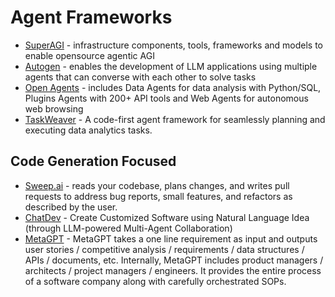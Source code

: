 # Agent Frameworks

* [SuperAGI](https://superagi.com) - infrastructure components, tools, frameworks and models to enable opensource agentic AGI
* [Autogen](https://github.com/microsoft/autogen) - enables the development of LLM applications using multiple agents that can converse with each other to solve tasks
* [Open Agents](https://github.com/xlang-ai/OpenAgents) - includes Data Agents for data analysis with Python/SQL, Plugins Agents with 200+ API tools and Web Agents for autonomous web browsing
* [TaskWeaver](https://github.com/microsoft/TaskWeaver) - A code-first agent framework for seamlessly planning and executing data analytics tasks.

## Code Generation Focused

* [Sweep.ai](https://sweep.ai/) - reads your codebase, plans changes, and writes pull requests to address bug reports, small features, and refactors as described by the user.
* [ChatDev](https://github.com/OpenBMB/ChatDev) - Create Customized Software using Natural Language Idea (through LLM-powered Multi-Agent Collaboration)
* [MetaGPT](https://github.com/geekan/MetaGPT) - MetaGPT takes a one line requirement as input and outputs user stories / competitive analysis / requirements / data structures / APIs / documents, etc.
Internally, MetaGPT includes product managers / architects / project managers / engineers. It provides the entire process of a software company along with carefully orchestrated SOPs.